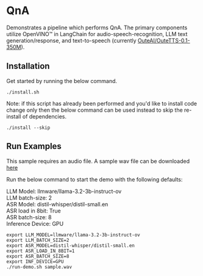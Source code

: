# QnA
Demonstrates a pipeline which performs QnA. The primary components utilize OpenVINO™ in LangChain for audio-speech-recognition, LLM text generation/response, and text-to-speech (currently [OuteAI/OuteTTS-0.1-350M](https://github.com/openvinotoolkit/openvino_notebooks/blob/latest/notebooks/outetts-text-to-speech/outetts-text-to-speech.ipynb)).

## Installation

Get started by running the below command.

```
./install.sh
```

Note: if this script has already been performed and you'd like to install code change only then the below command can be used instead to skip the re-install of dependencies.

```
./install --skip
```

## Run Examples

This sample requires an audio file. A sample wav file can be downloaded [here](https://github.com/intel/intel-extension-for-transformers/raw/refs/heads/main/intel_extension_for_transformers/neural_chat/assets/audio/sample_2.wav)

Run the below command to start the demo with the following defaults:

LLM Model: llmware/llama-3.2-3b-instruct-ov<br>
LLM batch-size: 2<br>
ASR Model: distil-whisper/distil-small.en<br>
ASR load in 8bit: True<br>
ASR batch-size: 8<br>
Inference Device: GPU<br>

```
export LLM_MODEL=llmware/llama-3.2-3b-instruct-ov
export LLM_BATCH_SIZE=2
export ASR_MODEL=distil-whisper/distil-small.en
export ASR_LOAD_IN_8BIT=1
export ASR_BATCH_SIZE=8
export INF_DEVICE=GPU
./run-demo.sh sample.wav
```
